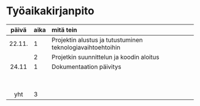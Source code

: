 # Työaikakirjanpito

| päivä  | aika | mitä tein  |
| :-----:|:-----| :-----|
| 22.11. | 1    | Projektin alustus ja tutustuminen teknologiavaihtoehtoihin  |
|        | 2    | Projetkin suunnittelun ja koodin aloitus |
| 24.11  | 1    | Dokumentaation päivitys |
|        |      | |
|        |      | |
|        |      | |
|        |      | |
|        |      | |
|        |      | |
|        |      | |
|        |      | |
| yht    | 3    | |

